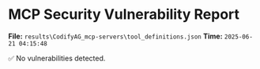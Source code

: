 # MCP Security Vulnerability Report
**File:** `results\CodifyAG_mcp-servers\tool_definitions.json`
**Time:** `2025-06-21 04:15:48`

✅ No vulnerabilities detected.